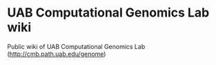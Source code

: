 UAB Computational Genomics Lab wiki
====

Public wiki of UAB Computational Genomics Lab (http://cmb.path.uab.edu/genome)
